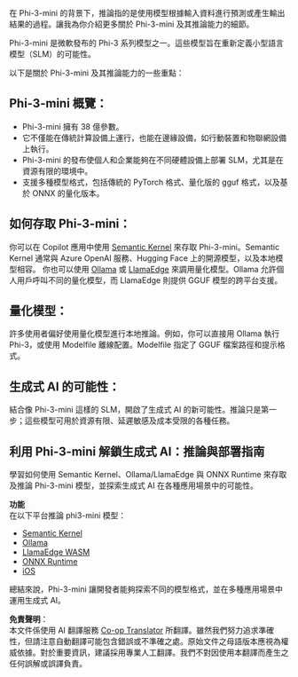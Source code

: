 <!--
CO_OP_TRANSLATOR_METADATA:
{
  "original_hash": "f1ff728038c4f554b660a36b76cbdd6e",
  "translation_date": "2025-05-08T06:04:21+00:00",
  "source_file": "md/01.Introduction/03/overview.md",
  "language_code": "tw"
}
-->
在 Phi-3-mini 的背景下，推論指的是使用模型根據輸入資料進行預測或產生輸出結果的過程。讓我為你介紹更多關於 Phi-3-mini 及其推論能力的細節。

Phi-3-mini 是微軟發布的 Phi-3 系列模型之一。這些模型旨在重新定義小型語言模型（SLM）的可能性。

以下是關於 Phi-3-mini 及其推論能力的一些重點：

## **Phi-3-mini 概覽：**
- Phi-3-mini 擁有 38 億參數。
- 它不僅能在傳統計算設備上運行，也能在邊緣設備，如行動裝置和物聯網設備上執行。
- Phi-3-mini 的發布使個人和企業能夠在不同硬體設備上部署 SLM，尤其是在資源有限的環境中。
- 支援多種模型格式，包括傳統的 PyTorch 格式、量化版的 gguf 格式，以及基於 ONNX 的量化版本。

## **如何存取 Phi-3-mini：**
你可以在 Copilot 應用中使用 [Semantic Kernel](https://github.com/microsoft/SemanticKernelCookBook?WT.mc_id=aiml-138114-kinfeylo) 來存取 Phi-3-mini。Semantic Kernel 通常與 Azure OpenAI 服務、Hugging Face 上的開源模型，以及本地模型相容。
你也可以使用 [Ollama](https://ollama.com) 或 [LlamaEdge](https://llamaedge.com) 來調用量化模型。Ollama 允許個人用戶呼叫不同的量化模型，而 LlamaEdge 則提供 GGUF 模型的跨平台支援。

## **量化模型：**
許多使用者偏好使用量化模型進行本地推論。例如，你可以直接用 Ollama 執行 Phi-3，或使用 Modelfile 離線配置。Modelfile 指定了 GGUF 檔案路徑和提示格式。

## **生成式 AI 的可能性：**
結合像 Phi-3-mini 這樣的 SLM，開啟了生成式 AI 的新可能性。推論只是第一步；這些模型可用於資源有限、延遲敏感及成本受限的各種任務。

## **利用 Phi-3-mini 解鎖生成式 AI：推論與部署指南**  
學習如何使用 Semantic Kernel、Ollama/LlamaEdge 與 ONNX Runtime 來存取及推論 Phi-3-mini 模型，並探索生成式 AI 在各種應用場景中的可能性。

**功能**  
在以下平台推論 phi3-mini 模型：

- [Semantic Kernel](https://github.com/Azure-Samples/Phi-3MiniSamples/tree/main/semantickernel?WT.mc_id=aiml-138114-kinfeylo)
- [Ollama](https://github.com/Azure-Samples/Phi-3MiniSamples/tree/main/ollama?WT.mc_id=aiml-138114-kinfeylo)
- [LlamaEdge WASM](https://github.com/Azure-Samples/Phi-3MiniSamples/tree/main/wasm?WT.mc_id=aiml-138114-kinfeylo)
- [ONNX Runtime](https://github.com/Azure-Samples/Phi-3MiniSamples/tree/main/onnx?WT.mc_id=aiml-138114-kinfeylo)
- [iOS](https://github.com/Azure-Samples/Phi-3MiniSamples/tree/main/ios?WT.mc_id=aiml-138114-kinfeylo)

總結來說，Phi-3-mini 讓開發者能夠探索不同的模型格式，並在多種應用場景中運用生成式 AI。

**免責聲明**：  
本文件係使用 AI 翻譯服務 [Co-op Translator](https://github.com/Azure/co-op-translator) 所翻譯。雖然我們努力追求準確性，但請注意自動翻譯可能包含錯誤或不準確之處。原始文件之母語版本應視為權威依據。對於重要資訊，建議採用專業人工翻譯。我們不對因使用本翻譯而產生之任何誤解或誤譯負責。